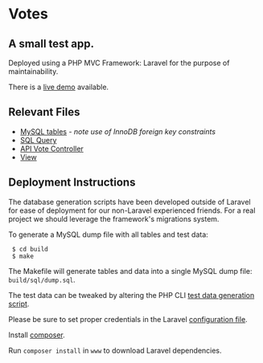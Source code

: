 # Votes

## A small test app.

Deployed using a PHP MVC Framework: Laravel for the purpose of maintainability.

There is a [live demo](http://vote.bitmakr.com) available.

## Relevant Files
- [MySQL tables](build/sql/tables) - <i>note use of InnoDB foreign key constraints</i>
- [SQL Query](www/app/models/Vote.php)
- [API Vote Controller](www/app/controllers/VoteController.php)
- [View](www/app/views/hello.blade.php)

## Deployment Instructions

The database generation scripts have been developed outside of Laravel for ease of deployment for our non-Laravel experienced friends.  For a real project we should leverage the framework's migrations system.

To generate a MySQL dump file with all tables and test data:

```
 $ cd build
 $ make
```

The Makefile will generate tables and data into a single MySQL dump file: ```build/sql/dump.sql```.

The test data can be tweaked by altering the PHP CLI [test data generation script](build/scripts/generate_data.php).

Please be sure to set proper credentials in the Laravel [configuration file](www/app/config/database.php).

Install [composer](https://getcomposer.org/).

Run ```composer install``` in ```www``` to download Laravel dependencies.



